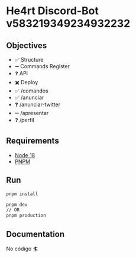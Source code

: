 # He4rt Discord-Bot v583219349234932232

## Objectives

- ✅ Structure
- ➖ Commands Register
- ❓ API
- ✖️ Deploy
- ✅ /comandos 
- ✅ /anunciar 
- ❓ /anunciar-twitter
- ➖ /apresentar 
- ❓ /perfil 

## Requirements

- [Node 18](https://nodejs.org/en/)
- [PNPM](https://pnpm.io/pt/)

## Run

```bash
pnpm install

pnpm dev
// OR
pnpm production
```

## Documentation

No código 🏄
